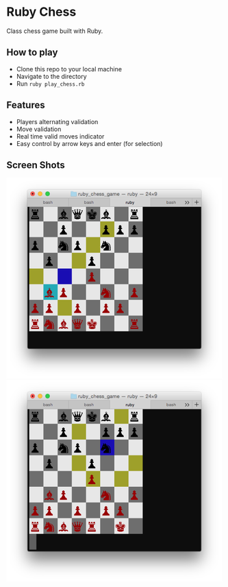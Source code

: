 # Ruby Chess
Class chess game built with Ruby.

## How to play
- Clone this repo to your local machine
- Navigate to the directory
- Run `ruby play_chess.rb`

## Features
- Players alternating validation
- Move validation
- Real time valid moves indicator
- Easy control by arrow keys and enter (for selection)

## Screen Shots
![one]
![two]

[one]: ./screenshots/1.png
[two]: ./screenshots/2.png